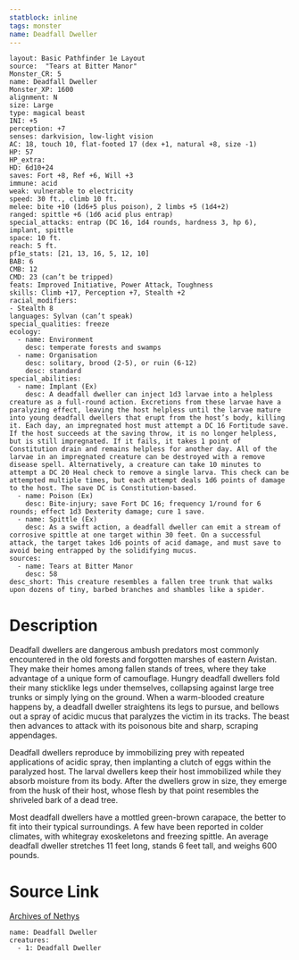 ```yaml
---
statblock: inline
tags: monster
name: Deadfall Dweller
---
```

```statblock
layout: Basic Pathfinder 1e Layout
source:  "Tears at Bitter Manor"
Monster_CR: 5
name: Deadfall Dweller
Monster_XP: 1600
alignment: N
size: Large
type: magical beast
INI: +5
perception: +7
senses: darkvision, low-light vision
AC: 18, touch 10, flat-footed 17 (dex +1, natural +8, size -1)
HP: 57
HP_extra: 
HD: 6d10+24
saves: Fort +8, Ref +6, Will +3
immune: acid
weak: vulnerable to electricity
speed: 30 ft., climb 10 ft.
melee: bite +10 (1d6+5 plus poison), 2 limbs +5 (1d4+2)
ranged: spittle +6 (1d6 acid plus entrap)
special_attacks: entrap (DC 16, 1d4 rounds, hardness 3, hp 6), implant, spittle
space: 10 ft.
reach: 5 ft.
pf1e_stats: [21, 13, 16, 5, 12, 10]
BAB: 6
CMB: 12
CMD: 23 (can’t be tripped)
feats: Improved Initiative, Power Attack, Toughness
skills: Climb +17, Perception +7, Stealth +2
racial_modifiers:
- Stealth 8
languages: Sylvan (can’t speak)
special_qualities: freeze
ecology:
  - name: Environment
    desc: temperate forests and swamps
  - name: Organisation
    desc: solitary, brood (2-5), or ruin (6-12)
    desc: standard
special_abilities:
  - name: Implant (Ex)
    desc: A deadfall dweller can inject 1d3 larvae into a helpless creature as a full-round action. Excretions from these larvae have a paralyzing effect, leaving the host helpless until the larvae mature into young deadfall dwellers that erupt from the host’s body, killing it. Each day, an impregnated host must attempt a DC 16 Fortitude save. If the host succeeds at the saving throw, it is no longer helpless, but is still impregnated. If it fails, it takes 1 point of Constitution drain and remains helpless for another day. All of the larvae in an impregnated creature can be destroyed with a remove disease spell. Alternatively, a creature can take 10 minutes to attempt a DC 20 Heal check to remove a single larva. This check can be attempted multiple times, but each attempt deals 1d6 points of damage to the host. The save DC is Constitution-based.
  - name: Poison (Ex)
    desc: Bite-injury; save Fort DC 16; frequency 1/round for 6 rounds; effect 1d3 Dexterity damage; cure 1 save.
  - name: Spittle (Ex)
    desc: As a swift action, a deadfall dweller can emit a stream of corrosive spittle at one target within 30 feet. On a successful attack, the target takes 1d6 points of acid damage, and must save to avoid being entrapped by the solidifying mucus.
sources:
  - name: Tears at Bitter Manor
    desc: 58
desc_short: This creature resembles a fallen tree trunk that walks upon dozens of tiny, barbed branches and shambles like a spider.
```
# Description
Deadfall dwellers are dangerous ambush predators most commonly encountered in the old forests and forgotten marshes of eastern Avistan. They make their homes among fallen stands of trees, where they take advantage of a unique form of camouflage. Hungry deadfall dwellers fold their many sticklike legs under themselves, collapsing against large tree trunks or simply lying on the ground. When a warm-blooded creature happens by, a deadfall dweller straightens its legs to pursue, and bellows out a spray of acidic mucus that paralyzes the victim in its tracks. The beast then advances to attack with its poisonous bite and sharp, scraping appendages.

Deadfall dwellers reproduce by immobilizing prey with repeated applications of acidic spray, then implanting a clutch of eggs within the paralyzed host. The larval dwellers keep their host immobilized while they absorb moisture from its body. After the dwellers grow in size, they emerge from the husk of their host, whose flesh by that point resembles the shriveled bark of a dead tree.

Most deadfall dwellers have a mottled green-brown carapace, the better to fit into their typical surroundings. A few have been reported in colder climates, with whitegray exoskeletons and freezing spittle. An average deadfall dweller stretches 11 feet long, stands 6 feet tall, and weighs 600 pounds.
# Source Link
[Archives of Nethys](https://aonprd.com/MonsterDisplay.aspx?ItemName=Deadfall%20Dweller)
```encounter-table
name: Deadfall Dweller
creatures:
  - 1: Deadfall Dweller
```
